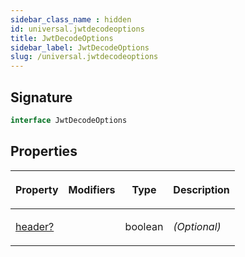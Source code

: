 ```yaml
---
sidebar_class_name : hidden
id: universal.jwtdecodeoptions
title: JwtDecodeOptions
sidebar_label: JwtDecodeOptions
slug: /universal.jwtdecodeoptions
---
```






## Signature

```typescript
interface JwtDecodeOptions 
```

## Properties

<table><thead><tr><th>

Property


</th><th>

Modifiers


</th><th>

Type


</th><th>

Description


</th></tr></thead>
<tbody><tr><td>

[header?](./universal.jwtdecodeoptions.header)


</td><td>


</td><td>

boolean


</td><td>

_(Optional)_


</td></tr>
</tbody></table>

